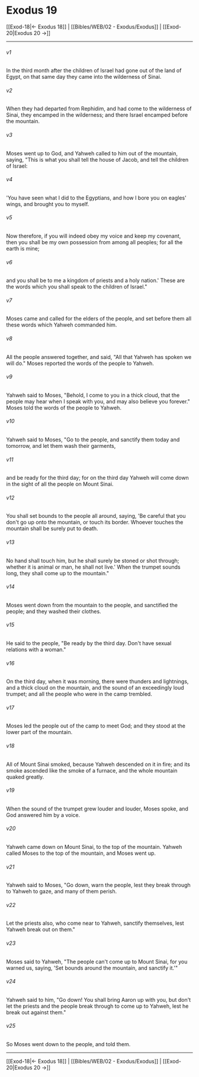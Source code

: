 # Exodus 19

[[Exod-18|← Exodus 18]] | [[Bibles/WEB/02 - Exodus/Exodus]] | [[Exod-20|Exodus 20 →]]
***



###### v1 
In the third month after the children of Israel had gone out of the land of Egypt, on that same day they came into the wilderness of Sinai. 

###### v2 
When they had departed from Rephidim, and had come to the wilderness of Sinai, they encamped in the wilderness; and there Israel encamped before the mountain. 

###### v3 
Moses went up to God, and Yahweh called to him out of the mountain, saying, "This is what you shall tell the house of Jacob, and tell the children of Israel: 

###### v4 
'You have seen what I did to the Egyptians, and how I bore you on eagles' wings, and brought you to myself. 

###### v5 
Now therefore, if you will indeed obey my voice and keep my covenant, then you shall be my own possession from among all peoples; for all the earth is mine; 

###### v6 
and you shall be to me a kingdom of priests and a holy nation.' These are the words which you shall speak to the children of Israel." 

###### v7 
Moses came and called for the elders of the people, and set before them all these words which Yahweh commanded him. 

###### v8 
All the people answered together, and said, "All that Yahweh has spoken we will do." Moses reported the words of the people to Yahweh. 

###### v9 
Yahweh said to Moses, "Behold, I come to you in a thick cloud, that the people may hear when I speak with you, and may also believe you forever." Moses told the words of the people to Yahweh. 

###### v10 
Yahweh said to Moses, "Go to the people, and sanctify them today and tomorrow, and let them wash their garments, 

###### v11 
and be ready for the third day; for on the third day Yahweh will come down in the sight of all the people on Mount Sinai. 

###### v12 
You shall set bounds to the people all around, saying, 'Be careful that you don't go up onto the mountain, or touch its border. Whoever touches the mountain shall be surely put to death. 

###### v13 
No hand shall touch him, but he shall surely be stoned or shot through; whether it is animal or man, he shall not live.' When the trumpet sounds long, they shall come up to the mountain." 

###### v14 
Moses went down from the mountain to the people, and sanctified the people; and they washed their clothes. 

###### v15 
He said to the people, "Be ready by the third day. Don't have sexual relations with a woman." 

###### v16 
On the third day, when it was morning, there were thunders and lightnings, and a thick cloud on the mountain, and the sound of an exceedingly loud trumpet; and all the people who were in the camp trembled. 

###### v17 
Moses led the people out of the camp to meet God; and they stood at the lower part of the mountain. 

###### v18 
All of Mount Sinai smoked, because Yahweh descended on it in fire; and its smoke ascended like the smoke of a furnace, and the whole mountain quaked greatly. 

###### v19 
When the sound of the trumpet grew louder and louder, Moses spoke, and God answered him by a voice. 

###### v20 
Yahweh came down on Mount Sinai, to the top of the mountain. Yahweh called Moses to the top of the mountain, and Moses went up. 

###### v21 
Yahweh said to Moses, "Go down, warn the people, lest they break through to Yahweh to gaze, and many of them perish. 

###### v22 
Let the priests also, who come near to Yahweh, sanctify themselves, lest Yahweh break out on them." 

###### v23 
Moses said to Yahweh, "The people can't come up to Mount Sinai, for you warned us, saying, 'Set bounds around the mountain, and sanctify it.'" 

###### v24 
Yahweh said to him, "Go down! You shall bring Aaron up with you, but don't let the priests and the people break through to come up to Yahweh, lest he break out against them." 

###### v25 
So Moses went down to the people, and told them.

***
[[Exod-18|← Exodus 18]] | [[Bibles/WEB/02 - Exodus/Exodus]] | [[Exod-20|Exodus 20 →]]
